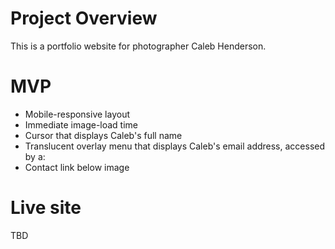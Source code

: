 # Project Overview
This is a portfolio website for photographer Caleb Henderson. 

# MVP

- Mobile-responsive layout
- Immediate image-load time
- Cursor that displays Caleb's full name
- Translucent overlay menu that displays Caleb's email address, accessed by a:
- Contact link below image


# Live site

TBD